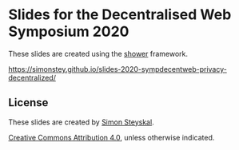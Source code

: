 # Slides for the Decentralised Web Symposium 2020

These slides are created using the [shower](https://github.com/shower/shower) framework.

https://simonstey.github.io/slides-2020-sympdecentweb-privacy-decentralized/


## License

These slides are created by [Simon Steyskal](https://steyskal.info/).

[Creative Commons Attribution 4.0](https://creativecommons.org/licenses/by/4.0/), unless otherwise indicated.
